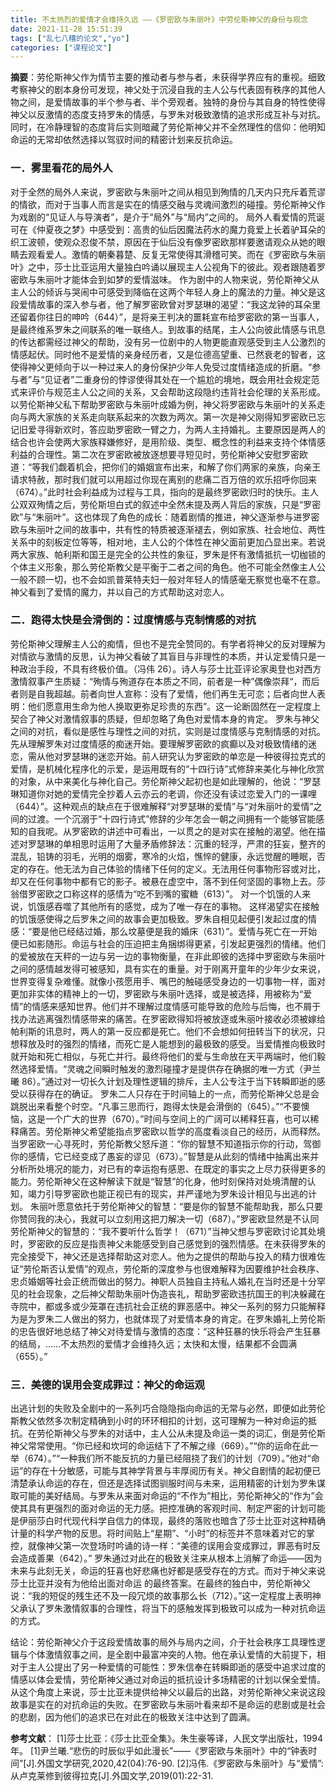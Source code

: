 ```yaml
---
title: 不太热烈的爱情才会维持久远 ——《罗密欧与朱丽叶》中劳伦斯神父的身份与观念
date: 2021-11-28 15:51:39
tags: ["乱七八糟的论文","yo"]
categories: ["课程论文"]
---
```



**摘要**：劳伦斯神父作为情节主要的推动者与参与者，未获得学界应有的重视。细致考察神父的剧本身份可发现，神父处于沉浸自我的主人公与代表固有秩序的其他人物之间，是爱情故事的半个参与者、半个旁观者。独特的身份与其自身的特性使得神父以反激情的态度支持罗朱的情感，与罗朱对极致激情的追求形成互补与对抗。同时，在冷静理智的态度背后实则暗藏了劳伦斯神父并不全然理性的信仰：他明知命运的无常却依然选择以驾驭时间的精密计划来反抗命运。

### 一．雾里看花的局外人
对于全然的局外人来说，罗密欧与朱丽叶之间从相见到殉情的几天内只充斥着荒谬的情欲，而对于当事人而言是实在的情感交融与灵魂间激烈的碰撞。劳伦斯神父作为戏剧的“见证人与导演者”，是介于“局外”与“局内”之间的。
局外人看爱情的荒诞可在《仲夏夜之梦》中感受到：高贵的仙后因魔法药水的魔力竟爱上长着驴耳朵的织工波顿，使观众忍俊不禁，原因在于仙后没有像罗密欧那样要邀请观众从她的眼睛去观看爱人。激情的朝秦暮楚、反复无常使得其滑稽可笑。而在《罗密欧与朱丽叶》之中，莎士比亚运用大量独白吟诵以展现主人公视角下的彼此。观者跟随着罗密欧与朱丽叶才能体会到如梦的爱情滋味。
作为剧中的人物来说，劳伦斯神父从主人公的倾诉与哭闹中可感受到降临在这两个年轻人身上的魔法的力量。神父是这段爱情故事的深入参与者，他了解罗密欧曾对罗瑟琳的渴望：“我这龙钟的耳朵里还留着你往日的呻吟（644）”，是将亲王判决的噩耗宣布给罗密欧的第一当事人，是最终维系罗朱之间联系的唯一联络人。到故事的结尾，主人公向彼此情感与讯息的传达都需经过神父的帮助，没有另一位剧中的人物更能直观感受到主人公激烈的情感起伏。同时他不是爱情的亲身经历者，又是位德高望重、已然衰老的智者，这使得神父更倾向于以一种过来人的身份保护少年人免受过度情绪造成的折磨。“参与者”与“见证者”二重身份的悖谬使得其处在一个尴尬的境地，既会用社会规定范式来评价与规范主人公之间的关系，又会帮助这段隐约违背社会伦理的关系形成。
以劳伦斯神父私下帮助罗密欧与朱丽叶成婚为例，神父将罗密欧与朱丽叶的关系走向与两大家族的关系走向联系起来的次数为两次。第一次是神父刚得知罗密欧已忘记旧爱寻得新欢时，答应助罗密欧一臂之力，为两人主持婚礼。主要原因是两人的结合也许会使两大家族释嫌修好，是用阶级、类型、概念性的利益来支持个体情感利益的合理性。第二次在罗密欧被放逐想要寻短见时，劳伦斯神父安慰罗密欧道：“等我们觑着机会，把你们的婚姻宣布出来，和解了你们两家的亲族，向亲王请求特赦，那时我们就可以用超过你现在离别的悲痛二百万倍的欢乐招呼你回来（674）。”此时社会利益成为过程与工具，指向的是最终罗密欧归时的快乐。主人公双双殉情之后，劳伦斯坦白式的叙述中全然未提及两人背后的家族，只是“罗密欧”与“朱丽叶”。这也体现了角色的成长：随着剧情的推进，神父逐渐参与进罗密欧与朱丽叶之间的故事中，共有性的特质被逐渐褪去，例如家族、社会地位、两性关系中的刻板定位等等，相对地，主人公的个体性在神父面前更加凸显出来。若说两大家族、帕利斯和国王是完全的公共性的象征，罗朱是怀有激情抵抗一切枷锁的个体主义形象，那么劳伦斯教父是平衡于二者之间的角色。他不可能全然像主人公一般不顾一切，也不会如凯普莱特夫妇一般对年轻人的情感毫无察觉也毫不在意。神父看到了爱情的魔力，并以自己的方式帮助这对恋人。

### 二．跑得太快是会滑倒的：过度情感与克制情感的对抗
劳伦斯神父理解主人公的痴情，但也不是完全赞同的。有学者将神父的反对理解为对情欲与激情的反思，认为神父看破了其盲目与非理性的本质，并认定爱情只是一种政治手段，不具有终极价值。（冯伟 26）。诗人与莎士比亚评论家奥登也对西方激情叙事产生质疑：“殉情与殉道存在本质之不同，前者是一种”偶像崇拜“，而后者则是自我超越。前者向世人宣称：没有了爱情，他们再生无可恋；后者向世人表明：他们愿意用生命为他人换取更弥足珍贵的东西”。这一论断固然在一定程度上契合了神父对激情叙事的质疑，但却忽略了角色对爱情本身的肯定。
罗朱与神父之间的对抗，看似是感性与理性之间的对抗，实则是过度情感与克制情感的对抗。先从理解罗朱对过度情感的痴迷开始。要理解罗密欧的疯癫以及对极致情绪的迷恋，需从他对罗瑟琳的迷恋开始。前人研究认为罗密欧的单恋是一种彼得拉克式的爱情，是机械化程序化的示爱，是运用既有的“十四行诗”式修辞来美化与神化欣赏的对象，从中来美化与神化自己。劳伦斯神父起初也是如此理解的，他说：“罗瑟琳知道你对她的爱情完全抄着人云亦云的老调，你还没有读过恋爱入门的一课哩（644）”。这种观点的缺点在于很难解释“对罗瑟琳的爱情”与“对朱丽叶的爱情”之间的过渡。一个沉溺于“十四行诗式”修辞的少年怎会一朝之间拥有一个能够官能感知的自我呢。从罗密欧的讲述中可看出，一以贯之的是对实在接触的渴望。他在描述对罗瑟琳的单相思时运用了大量矛盾修辞法：沉重的轻浮，严肃的狂妄，整齐的混乱，铅铸的羽毛，光明的烟雾，寒冷的火焰，憔悴的健康，永远觉醒的睡眠，否定的存在。他无法为自己体验的情绪下任何的定义。无法用任何事物形容或对比，却又在任何事物中都有它的影子。被悬在虚空中，落不到任何坚固的事物上去。莎翁借罗密欧之口称这样的感情为“吃不到嘴的蜜糖（613）”。 对一个饥饿的人来说，饥饿感吞噬了其他所有的感觉，成为了唯一存在的事物。
这样渴望实在接触的饥饿感使得之后罗朱之间的故事会更加极致。罗朱自相见起便引发起过度的情感：“要是他已经结过婚，那么坟墓便是我的婚床（631）”。爱情与死亡在一开始便已如影随形。命运与社会的压迫把主角捆绑得更紧，引发起更强烈的情绪。他们的爱被放在天秤的一边与另一边的事物衡量，在非此即彼的选择中罗密欧与朱丽叶之间的感情越发得可被感知，具有实在的重量。对于刚离开童年的少年少女来说，世界变得复杂难懂。就像小孩愿用手、嘴巴的触碰感受身边的一切事物一样，面对更加非实体的精神上的一切，罗密欧与朱丽叶选择，或是被选择，用被称为“爱情”的情感来感知世界。他们并不理解过度情感可能导致的危险与后悔，也不屑于找办法逃离强烈情感带来的痛苦。在罗密欧得知将被放逐或朱丽叶接收必须被嫁给帕利斯的讯息时，两人的第一反应都是死亡。他们不会想如何扭转当下的状况，只想释放及时的强烈的情绪，而死亡是人能想到的最极致的感受。当爱情推向极致时就开始和死亡相似，与死亡并行。最终将他们的爱与生命放在天平两端时，他们毅然选择爱情。“灵魂之间瞬时触发的激烈碰撞才是提供存在确据的唯一方式（尹兰曦 86）。”通过对一切长久计划及理性逻辑的排斥，主人公专注于当下转瞬即逝的感受以获得存在的确证。
罗朱二人只存在于时间轴上的一点，而劳伦斯神父总是会跳脱出来看整个时空。“凡事三思而行，跑得太快是会滑倒的（645）。”“不要懊恼，这是一个广大的世界（670）。”时间与空间上的广阔可以稀释狂喜，也可以稀释痛苦。劳伦斯神父希望能指点罗密欧以哲学的高度看淡自己的经历，从而释然。当罗密欧一心寻死时，劳伦斯教父怒斥道：“你的智慧不知道指示你的行动，驾御你的感情，它已经变成了愚妄的谬见（673）。”智慧是从此刻的情绪中抽离出来并分析所处境况的能力，对已有的幸运抱有感恩、在既定的事实之上尽力获得更多的能力。劳伦斯神父在这种解读下就是“智慧”的化身，他时刻保持对处境清醒的认知，竭力引导罗密欧也能正视已有的现实，并严谨地为罗朱设计相见与出逃的计划。
朱丽叶愿意依托于劳伦斯神父的智慧：“要是你的智慧不能帮助我，那么只要你赞同我的决心，我就可以立刻用这把刀解决一切（687）。”罗密欧显然是不认同劳伦斯神父的智慧的：“我不要听什么哲学！（671）”当神父想与罗密欧讨论其处境时，罗密欧的反应是指责神父未能感受到自己感觉到的强烈情感。在未获得罗朱的完全接受下，神父还是选择帮助这对恋人。他为之提供的帮助与投入的精力很难佐证“劳伦斯否认爱情”的观点，劳伦斯的深度参与也很难解释为因要维护社会秩序、忠贞婚姻等社会正统而做出的努力。神职人员独自主持私人婚礼在当时还是十分罕见的社会现象，之后神父帮助朱丽叶伪造丧礼，帮助罗密欧违抗国王的判决躲藏在寺院中，都或多或少笼罩在违抗社会正统的罪恶感中。神父一系列的努力只能解释为是为罗朱二人做出的努力，也就体现了对爱情本身的肯定。在罗朱婚礼上劳伦斯的忠告很好地总结了神父对待爱情与激情的态度：“这种狂暴的快乐将会产生狂暴的结局，……不太热烈的爱情才会维持久远；太快和太慢，结果都不会圆满（655）。”

### 三．美德的误用会变成罪过：神父的命运观 
出逃计划的失败及全剧中的一系列巧合隐隐指向命运的无常与必然，即便如此劳伦斯教父依然多次制定精确到小时的环环相扣的计划，这可理解为一种对命运的抵抗。在劳伦斯神父与罗朱的对话中，主人公从未提及命运一类的词汇，倒是劳伦斯神父常常使用。“你已经和坎坷的命运结下了不解之缘（669）。”“你的运命在此一举（674）。”“一种我们所不能反抗的力量已经阻挠了我们的计划（709）。”他对“命运”的存在十分敏感，可能与其神学背景与丰厚阅历有关。神父自剧情的起初便已清楚承认命运的存在，但还是选择试图驯服时间与未来，运用精密的计划为罗朱谋取可能的美好结局。与罗朱从来面对命运的“不作为”相比，劳伦斯神父的“作为”会使其具有更强烈的面对命运的无力感。把控准确的客观时间、制定严密的计划可能是伊丽莎白时代现代科学自信力的体现，最终的落败也暗含了莎士比亚对这种精确计量的科学产物的反思。将时间贴上“星期”、“小时”的标签并不意味着对它的掌控，就像神父第一次登场时吟诵的诗一样：“美德的误用会变成罪过，罪恶有时反会造成善果（642）。”
罗朱通过对此在的极致关注来从根本上消解了命运——因为未来与此刻无关，命运的狂喜也好悲痛也好都是感受存在的方式。而对于神父来说莎士比亚并没有为他给出面对命运 的最终答案。在最终的独白中，劳伦斯神父说：“我的短促的残生还不及一段冗烦的故事那么长（712）。”这一定程度上表明神父承认了罗朱激情叙事的合理性，将当下的感触发挥到极致可以成为一种对抗命运的方式。

结论：劳伦斯神父介于这段爱情故事的局外与局内之间，介于社会秩序工具理性逻辑与个体激情叙事之间，是全剧中最富冲突的人物。他在承认爱情的大前提下，相对于主人公提出了另一种爱情的可能性：罗朱信奉在转瞬即逝的感受中追求过度的情感以体会爱情，劳伦斯神父通过对命运的抵抗设计多场精密的计划以保全爱情。从这个角度上来说，莎士比亚未提供给神父以最后的出路，对劳伦斯神父来说这段故事是实在的对抗命运的失败。在罗密欧与朱丽叶看来却不是命运的悲剧或是社会的悲剧，因为他们的追求已在对此在的极致关注中达到了圆满。






**参考文献**：
[1]莎士比亚：《莎士比亚全集》。朱生豪等译，人民文学出版社，1994年。
[1]尹兰曦.“悲伤的时辰似乎如此漫长”——《罗密欧与朱丽叶》中的“钟表时间”[J].外国文学研究,2020,42(04):76-90.
[2]冯伟.《罗密欧与朱丽叶》与“爱情”:从卢克莱修到彼得拉克[J].外国文学,2019(01):22-31.






